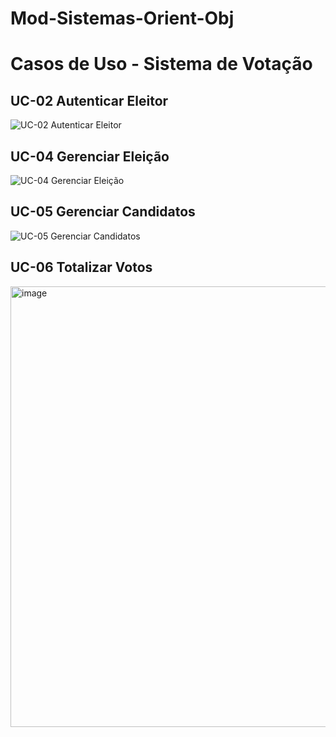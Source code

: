# Mod-Sistemas-Orient-Obj

# Casos de Uso - Sistema de Votação

## UC-02 Autenticar Eleitor
![UC-02 Autenticar Eleitor](https://github.com/user-attachments/assets/7db9d616-57a9-4852-a792-d7c1282f3cbf)

## UC-04 Gerenciar Eleição
![UC-04 Gerenciar Eleição](https://github.com/user-attachments/assets/244ddb25-814e-4d4c-a6d7-f3eff866c8fa)

## UC-05 Gerenciar Candidatos
![UC-05 Gerenciar Candidatos](https://github.com/user-attachments/assets/4093cd50-ed88-491f-a318-35619a6985ec)

## UC-06 Totalizar Votos
<img width="985" height="705" alt="image" src="https://github.com/user-attachments/assets/6dbd7b53-1001-47da-8a2b-4d9c1ffe2e30" />


